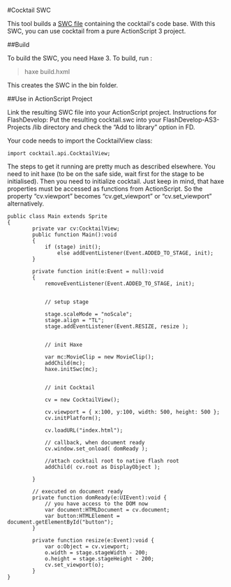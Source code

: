 #Cocktail SWC

This tool builds a [SWC file](http://en.wikipedia.org/wiki/Adobe_SWC_file) containing the cocktail's code base.
With this SWC, you can use cocktail from a pure ActionScript 3 project.

##Build

To build the SWC, you need Haxe 3. To build, run : 
 > haxe build.hxml
 
This creates the SWC in the bin folder.

##Use in ActionScript Project

Link the resulting SWC file into your ActionScript project. Instructions for FlashDevelop: 
Put the resulting cocktail.swc into your FlashDevelop-AS3-Projects /lib directory and check
the “Add to library” option in FD.

Your code needs to import the CocktailView class:

```as3
import cocktail.api.CocktailView;
```

The steps to get it running are pretty much as described elsewhere. You need
to init haxe (to be on the safe side, wait first for the stage to be initialised).
Then you need to initialize cocktail.
Just keep in mind, that haxe properties must be accessed as functions from ActionScript.
So the property “cv.viewport” becomes “cv.get_viewport” or “cv.set_viewport” alternatively.


```as3
public class Main extends Sprite 
{
		private var cv:CocktailView;
		public function Main():void 
		{
			if (stage) init();
				else addEventListener(Event.ADDED_TO_STAGE, init);
		}
		
		private function init(e:Event = null):void 
		{
			removeEventListener(Event.ADDED_TO_STAGE, init);
			
			
			// setup stage
			
			stage.scaleMode = "noScale";
			stage.align = "TL";
			stage.addEventListener(Event.RESIZE, resize );
			
			
			// init Haxe
			
			var mc:MovieClip = new MovieClip();
			addChild(mc);
			haxe.initSwc(mc);
			
			
			// init Cocktail
			
			cv = new CocktailView();
			
			cv.viewport = { x:100, y:100, width: 500, height: 500 };
			cv.initPlatform();
			
			cv.loadURL("index.html");
			
			// callback, when document ready
			cv.window.set_onload( domReady );
			
			//attach cocktail root to native flash root
			addChild( cv.root as DisplayObject );
			
		}
		
		// executed on document ready
		private function domReady(e:UIEvent):void {
			// you have access to the DOM now
			var document:HTMLDocument = cv.document;
			var button:HTMLElement = document.getElementById("button");
		}
		
		private function resize(e:Event):void {
			var o:Object = cv.viewport;
			o.width = stage.stageWidth - 200;
			o.height = stage.stageHeight - 200;
			cv.set_viewport(o);
		}
}
```
